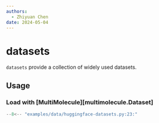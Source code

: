 ```yaml
---
authors:
  - Zhiyuan Chen
date: 2024-05-04
---
```


# datasets

`datasets` provide a collection of widely used datasets.

## Usage

### Load with [MultiMolecule][multimolecule.Dataset]

```python
--8<-- "examples/data/huggingface-datasets.py:23:"
```
